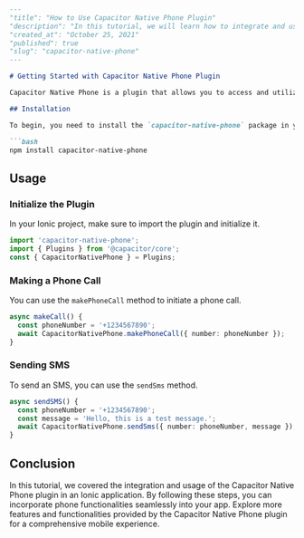 ```markdown
---
"title": "How to Use Capacitor Native Phone Plugin"
"description": "In this tutorial, we will learn how to integrate and use the Capacitor Native Phone package in your Ionic app."
"created_at": "October 25, 2021"
"published": true
"slug": "capacitor-native-phone"
---

# Getting Started with Capacitor Native Phone Plugin

Capacitor Native Phone is a plugin that allows you to access and utilize phone-related functionalities in your Capacitor-based Ionic application. In this tutorial, we will walk through the steps to integrate and use this powerful plugin in your project.

## Installation

To begin, you need to install the `capacitor-native-phone` package in your app. Run the following command:

```bash
npm install capacitor-native-phone
```

## Usage

### Initialize the Plugin

In your Ionic project, make sure to import the plugin and initialize it.

```typescript
import 'capacitor-native-phone';
import { Plugins } from '@capacitor/core';
const { CapacitorNativePhone } = Plugins;
```

### Making a Phone Call

You can use the `makePhoneCall` method to initiate a phone call.

```typescript
async makeCall() {
  const phoneNumber = '+1234567890';
  await CapacitorNativePhone.makePhoneCall({ number: phoneNumber });
}
```

### Sending SMS

To send an SMS, you can use the `sendSms` method.

```typescript
async sendSMS() {
  const phoneNumber = '+1234567890';
  const message = 'Hello, this is a test message.';
  await CapacitorNativePhone.sendSms({ number: phoneNumber, message });
}
```

## Conclusion

In this tutorial, we covered the integration and usage of the Capacitor Native Phone plugin in an Ionic application. By following these steps, you can incorporate phone functionalities seamlessly into your app. Explore more features and functionalities provided by the Capacitor Native Phone plugin for a comprehensive mobile experience.
```